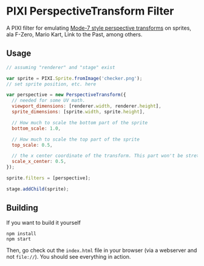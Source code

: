 # PIXI PerspectiveTransform Filter
A PIXI filter for emulating [Mode-7 style perspective transforms](https://en.wikipedia.org/wiki/Mode_7) on sprites, ala
F-Zero, Mario Kart, Link to the Past, among others.

## Usage
```javascript
// assuming "renderer" and "stage" exist

var sprite = PIXI.Sprite.fromImage('checker.png');
// set sprite position, etc. here

var perspective = new PerspectiveTransform({
  // needed for some UV math. 
  viewport_dimensions: [renderer.width, renderer.height],
  sprite_dimensions: [sprite.width, sprite.height],

  // How much to scale the bottom part of the sprite
  bottom_scale: 1.0,

  // How much to scale the top part of the sprite
  top_scale: 0.5,

  // the x center coordinate of the transform. This part won't be stretched
  scale_x_center: 0.5,
});

sprite.filters = [perspective];

stage.addChild(sprite);
```

## Building
If you want to build it yourself
```
npm install
npm start
```
Then, go check out the `index.html` file in your browser (via a webserver and not `file://`). You should see everything
in action.
